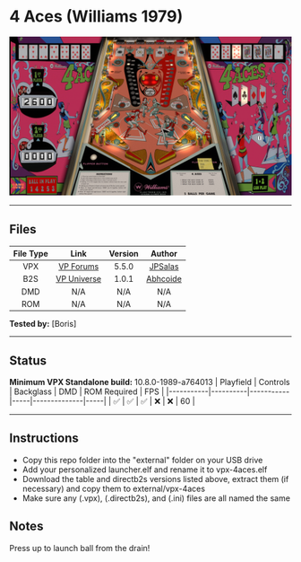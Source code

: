 # 4 Aces (Williams 1979)

![Table Preview](../../images/vpx-4aces.jpg)

---

## Files
| File Type | Link | Version | Author |
|:---------:|:----:|:-------:|:------:|
| VPX | [VP Forums](https://www.vpforums.org/index.php?app=downloads&showfile=17632) | 5.5.0 | [JPSalas](https://www.vpforums.org/index.php?showuser=277) |
| B2S | [VP Universe](https://vpuniverse.com/files/file/23077-4-aces-williams-1970-backglass/) | 1.0.1 | [Abhcoide](https://vpuniverse.com/profile/48895-abhcoide/) |
| DMD | N/A | N/A | N/A |
| ROM | N/A | N/A | N/A |

**Tested by:** [Boris]

---

## Status 
**Minimum VPX Standalone build:** 10.8.0-1989-a764013
| Playfield | Controls | Backglass | DMD | ROM Required | FPS | 
|-----------|----------|-----------|-----|--------------|-----|
| :white_check_mark: | :white_check_mark: | :white_check_mark: | :x: | :x: | 60 |

---

## Instructions
- Copy this repo folder into the "external" folder on your USB drive
- Add your personalized launcher.elf and rename it to vpx-4aces.elf
- Download the table and directb2s versions listed above, extract them (if necessary) and copy them to external/vpx-4aces
- Make sure any (.vpx), (.directb2s), and (.ini) files are all named the same

## Notes
Press up to launch ball from the drain!

